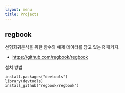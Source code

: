 ```yaml
---
layout: menu
title: Projects
---
```


## regbook

 선형회귀분석을 위한 함수와 예제 데이터를 담고 있는 R 패키지.

- https://github.com/regbook/regbook


설치 방법

```{r}
install.packages("devtools")
library(devtools)
install_github("regbook/regbook")
```

